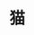 # 猫

<image-slider :srcData="[
	'http://p8rbt50i2.bkt.clouddn.com/blog/else/miaoWechatIMG211526366051_.pic.jpg',
	'http://p8rbt50i2.bkt.clouddn.com/blog/else/miaoWechatIMG221526366051_.pic.jpg',
	'http://p8rbt50i2.bkt.clouddn.com/blog/else/miaoWechatIMG201526366051_.pic.jpg',
	'http://p8rbt50i2.bkt.clouddn.com/blog/else/miaoWechatIMG231526366731_.pic.jpg',
	'http://p8rbt50i2.bkt.clouddn.com/blog/else/miaoWechatIMG271526366732_.pic.jpg',
	'http://p8rbt50i2.bkt.clouddn.com/blog/else/miaoWechatIMG261526366732_.pic.jpg',
	'http://p8rbt50i2.bkt.clouddn.com/blog/else/miaoWechatIMG251526366732_.pic.jpg',
	'http://p8rbt50i2.bkt.clouddn.com/blog/else/miaoWechatIMG241526366731_.pic.jpg'
]"></image-slider>